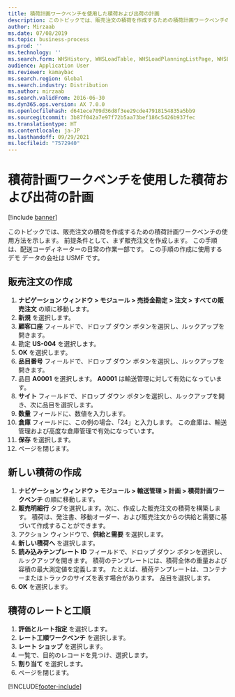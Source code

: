 ```yaml
---
title: 積荷計画ワークベンチを使用した積荷および出荷の計画
description: このトピックでは、販売注文の積荷を作成するための積荷計画ワークベンチの使用方法を示します。
author: Mirzaab
ms.date: 07/08/2019
ms.topic: business-process
ms.prod: ''
ms.technology: ''
ms.search.form: WHSHistory, WHSLoadTable, WHSLoadPlanningListPage, WHSLoadPlanningWorkbench
audience: Application User
ms.reviewer: kamaybac
ms.search.region: Global
ms.search.industry: Distribution
ms.author: mirzaab
ms.search.validFrom: 2016-06-30
ms.dyn365.ops.version: AX 7.0.0
ms.openlocfilehash: d641ece709d36d8f3ee29cde47918154835a5bb9
ms.sourcegitcommit: 3b87f042a7e97f72b5aa73bef186c5426b937fec
ms.translationtype: HT
ms.contentlocale: ja-JP
ms.lasthandoff: 09/29/2021
ms.locfileid: "7572940"
---
```

# <a name="plan-loads-and-shipments-using-the-load-planning-workbench"></a>積荷計画ワークベンチを使用した積荷および出荷の計画

[!include [banner](../../includes/banner.md)]

このトピックでは、販売注文の積荷を作成するための積荷計画ワークベンチの使用方法を示します。 前提条件として、まず販売注文を作成します。 この手順は、配送コーディネーターの日常の作業一部です。 この手順の作成に使用するデモ データの会社は USMF です。


## <a name="create-a-sales-order"></a>販売注文の作成
1. **ナビゲーション ウィンドウ > モジュール > 売掛金勘定 > 注文 > すべての販売注文** の順に移動します。
2. **新規** を選択します。
3. **顧客口座** フィールドで、ドロップ ダウン ボタンを選択し、ルックアップを開きます。
4. 勘定 **US-004** を選択します。
5. **OK** を選択します。
6. **品目番号** フィールドで、ドロップ ダウン ボタンを選択し、ルックアップを開きます。
7. 品目 **A0001** を選択します。 **A0001** は輸送管理に対して有効になっています。  
8. **サイト** フィールドで、ドロップ ダウン ボタンを選択し、ルックアップを開き、次に品目を選択します。
9. **数量** フィールドに、数値を入力します。
10. **倉庫** フィールドに、この例の場合、「24」と入力します。 この倉庫は、輸送管理および高度な倉庫管理で有効になっています。  
11. **保存** を選択します。
12. ページを閉じます。

## <a name="create-a-new-load"></a>新しい積荷の作成
1. **ナビゲーション ウィンドウ > モジュール > 輸送管理 > 計画 > 積荷計画ワークベンチ** の順に移動します。
2. **販売明細行** タブを選択します。次に、作成した販売注文の積荷を構築します。 積荷は、発注書、移動オーダー、および販売注文からの供給と需要に基づいて作成することができます。  
3. アクション ウィンドウで、**供給と需要** を選択します。
4. **新しい積荷へ** を選択します。
5. **読み込みテンプレート ID** フィールドで、ドロップ ダウン ボタンを選択し、ルックアップを開きます。 積荷のテンプレートには、積荷全体の重量および容積の最大測定値を定義します。 たとえば、積荷テンプレートは、コンテナーまたはトラックのサイズを表す場合があります。 品目を選択します。
6. **OK** を選択します。

## <a name="rate-and-route-the-load"></a>積荷のレートと工順
1. **評価とルート指定** を選択します。
2. **レート工順ワークベンチ** を選択します。
3. **レート ショップ** を選択します。
4. 一覧で、目的のレコードを見つけ、選択します。
5. **割り当て** を選択します。
6. ページを閉じます。



[!INCLUDE[footer-include](../../../includes/footer-banner.md)]